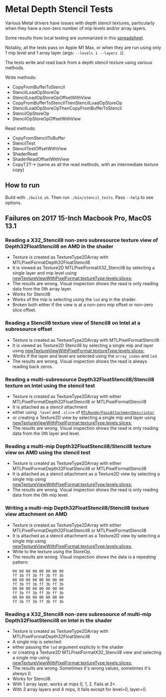 # Metal Depth Stencil Tests
Various Metal drivers have issues with depth stencil textures, particularly when they have a non-zero number of mip levels and/or array layers.

Some results from local testing are summarized in this [spreadsheet](https://docs.google.com/spreadsheets/d/1G2LuDNlZU1cAuxafvAYHf_HSlQHBYWQXeeBMqfDkvm0/edit).

Notably, all the tests pass on Apple M1 Max, or when they are run using only 1 mip level and 1 array layer (args: `--levels 1 --layers 1`).

The tests write and read back from a depth stencil texture using various methods.

Write methods:
 - CopyFromBufferToStencil
 - StencilLoadOpStoreOp
 - StencilLoadOpStoreOpOffsetWithView
 - CopyFromBufferToStencilThenStencilLoadOpStoreOp
 - StencilLoadOpStoreOpThenCopyFromBufferToStencil
 - StencilOpStoreOp
 - StencilOpStoreOpOffsetWithView

Read methods:
 - CopyFromStencilToBuffer
 - StencilTest
 - StencilTestOffsetWithView
 - ShaderRead
 - ShaderReadOffsetWithView
 - CopyT2T-* (same as all the read methods, with an intermediate texture copy)

## How to run
Build with `./build.sh`. Then run `./bin/stencil_tests`. Pass `--help` to see options.

## Failures on 2017 15-Inch Macbook Pro, MacOS 13.1

### Reading a X32_Stencil8 non-zero subresource texture view of Depth32FloatStencil8 on AMD in the shader
 - Texture is created as TextureType2DArray with MTLPixelFormatDepth32FloatStencil8
 - It is viewed as Texture2D MTLPixelFormatX32_Stencil8 by selecting a single layer and mip level using [newTextureViewWithPixelFormat:textureType:levels:slices:](https://developer.apple.com/documentation/metal/mtltexture/1515409-newtextureviewwithpixelformat)
 - The results are wrong. Visual inspection shows the read is only reading data from the 0th array layer.
 - Works for Stencil8
 - Works of the mip is selecting using the `lod` arg in the shader.
 - Broken both either if the view is at a non-zero mip offset or non-zero slice offset.

### Reading a Stencil8 texture view of Stencil8 on Intel at a subresource offset
 - Texture is created as TextureType2DArray with MTLPixelFormatStencil8
 - It is viewed as Texture2D Stencil8 by selecting a single mip and layer using [newTextureViewWithPixelFormat:textureType:levels:slices:](https://developer.apple.com/documentation/metal/mtltexture/1515409-newtextureviewwithpixelformat)
 - Works if the layer and level are selected using the `array_index` and `lod`.
 - The results are wrong. Visual inspection shows the read is always reading back zeros.

### Reading a multi-subresource Depth32FloatStencil8/Stencil8 texture on Intel using the stencil test
 - Texture is created as TextureType2DArray with either MTLPixelFormatDepth32FloatStencil8 or MTLPixelFormatStencil8
 - It is attached as a stencil attachment
  - either using `.level` and `.slice` of [`MTLRenderPassAttachmentDescriptor`](https://developer.apple.com/documentation/metal/mtlrenderpassattachmentdescriptor?language=objc)
  - or creating a Texture2D view by selecting a single mip and layer using [newTextureViewWithPixelFormat:textureType:levels:slices:](https://developer.apple.com/documentation/metal/mtltexture/1515409-newtextureviewwithpixelformat)
 - The results are wrong. Visual inspection shows the read is only reading data from the 0th layer and level.

### Reading a multi-mip Depth32FloatStencil8/Stencil8 texture view on AMD using the stencil test
 - Texture is created as TextureType2DArray with either MTLPixelFormatDepth32FloatStencil8 or MTLPixelFormatStencil8
 - It is attached as a stencil attachment as a Texture2D view by selecting a single mip using [newTextureViewWithPixelFormat:textureType:levels:slices:](https://developer.apple.com/documentation/metal/mtltexture/1515409-newtextureviewwithpixelformat)
 - The results are wrong. Visual inspection shows the read is only reading data from the 0th mip level.

### Writing a multi-mip Depth32FloatStencil8/Stencil8 texture view attachment on AMD
 - Texture is created as TextureType2DArray with either MTLPixelFormatDepth32FloatStencil8 or MTLPixelFormatStencil8
 - It is attached as a stencil attachment as a Texture2D view by selecting a single mip using [newTextureViewWithPixelFormat:textureType:levels:slices:](https://developer.apple.com/documentation/metal/mtltexture/1515409-newtextureviewwithpixelformat)
 - Write to the texture using the StoreOp.
 - The results are wrong. Visual inspection shows the data is a repeating pattern:
      ```
      00 00 00 00 00 00 00 00
      ff 3b ff 3b ff 3b ff 3b
      00 00 00 00 00 00 00 00
      ff 3b ff 3b ff 3b ff 3b
      00 00 00 00 00 00 00 00
      ff 3b ff 3b ff 3b ff 3b
      00 00 00 00 00 00 00 00
      ff 3b ff 3b ff 3b ff 3b
      ```

### Reading a X32_Stencil8 non-zero subresource of multi-mip Depth32FloatStencil8 on Intel in the shader
 - Texture is created as TextureType2DArray with MTLPixelFormatDepth32FloatStencil8
 - A single mip is selected:
  - either passing the `lod` argument explicily in the shader
  - or creating a Texture2D MTLPixelFormatX32_Stencil8 view and selecting a single mip using [newTextureViewWithPixelFormat:textureType:levels:slices:](https://developer.apple.com/documentation/metal/mtltexture/1515409-newtextureviewwithpixelformat)
 - The results are wrong. Sometimes it's wrong values, sometimes it's always 0.
 - Works for Stencil8.
 - With 1 array layer, works at mips 0, 1, 2. Fails at 3+.
 - With 3 array layers and 4 mips, it fails except for level=0, layer=0.

